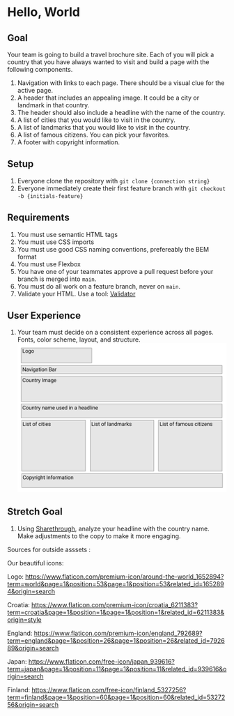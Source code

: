 # Hello, World

## Goal

Your team is going to build a travel brochure site. Each of you will pick a country that you have always wanted to visit and build a page with the following components.

1. Navigation with links to each page. There should be a visual clue for the active page.
1. A header that includes an appealing image. It could be a city or landmark in that country.
1. The header should also include a headline with the name of the country.
1. A list of cities that you would like to visit in the country.
1. A list of landmarks that you would like to visit in the country.
1. A list of famous citizens. You can pick your favorites.
1. A footer with copyright information.

## Setup

1. Everyone clone the repository with `git clone {connection string}`
1. Everyone immediately create their first feature branch with `git checkout -b {initials-feature}`

## Requirements

1. You must use semantic HTML tags
1. You must use CSS imports
1. You must use good CSS naming conventions, prefereably the BEM format
1. You must use Flexbox
1. You have one of your teammates approve a pull request before your branch is merged into `main`.
1. You must do all work on a feature branch, never on `main`.
1. Validate your HTML. Use a tool: [Validator](https://validator.w3.org/)

## User Experience

1. Your team must decide on a consistent experience across all pages. Fonts, color scheme, layout, and structure.
   ![Hello World Layout](./hello-world-wireframe.png)

## Stretch Goal

1. Using [Sharethrough](https://headlines.sharethrough.com/), analyze your headline with the country name. Make adjustments to the copy to make it more engaging.

Sources for outside asssets :

Our beautiful icons:

Logo: https://www.flaticon.com/premium-icon/around-the-world_1652894?term=world&page=1&position=53&page=1&position=53&related_id=1652894&origin=search

Croatia: https://www.flaticon.com/premium-icon/croatia_6211383?term=croatia&page=1&position=1&page=1&position=1&related_id=6211383&origin=style

England: https://www.flaticon.com/premium-icon/england_792689?term=england&page=1&position=26&page=1&position=26&related_id=792689&origin=search

Japan: https://www.flaticon.com/free-icon/japan_939616?term=japan&page=1&position=11&page=1&position=11&related_id=939616&origin=search

Finland: https://www.flaticon.com/free-icon/finland_5327256?term=finland&page=1&position=60&page=1&position=60&related_id=5327256&origin=search
